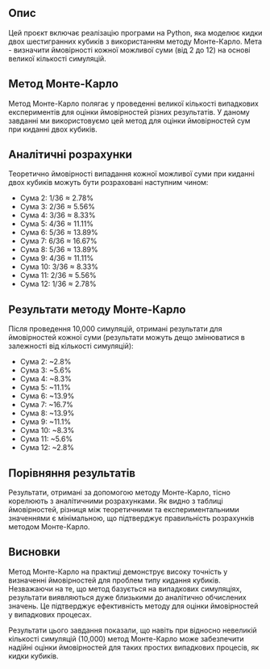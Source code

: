 ## Опис

Цей проєкт включає реалізацію програми на Python, яка моделює кидки двох шестигранних кубиків з використанням методу
Монте-Карло. Мета - визначити ймовірності кожної можливої суми (від 2 до 12) на основі великої кількості симуляцій.

## Метод Монте-Карло

Метод Монте-Карло полягає у проведенні великої кількості випадкових експериментів для оцінки ймовірностей різних
результатів. У даному завданні ми використовуємо цей метод для оцінки ймовірностей сум при киданні двох кубиків.

## Аналітичні розрахунки

Теоретично ймовірності випадання кожної можливої суми при киданні двох кубиків можуть бути розраховані наступним чином:

- Сума 2: 1/36 ≈ 2.78%
- Сума 3: 2/36 ≈ 5.56%
- Сума 4: 3/36 ≈ 8.33%
- Сума 5: 4/36 ≈ 11.11%
- Сума 6: 5/36 ≈ 13.89%
- Сума 7: 6/36 ≈ 16.67%
- Сума 8: 5/36 ≈ 13.89%
- Сума 9: 4/36 ≈ 11.11%
- Сума 10: 3/36 ≈ 8.33%
- Сума 11: 2/36 ≈ 5.56%
- Сума 12: 1/36 ≈ 2.78%

## Результати методу Монте-Карло

Після проведення 10,000 симуляцій, отримані результати для ймовірностей кожної суми (результати можуть дещо змінюватися
в залежності від кількості симуляцій):

- Сума 2: ~2.8%
- Сума 3: ~5.6%
- Сума 4: ~8.3%
- Сума 5: ~11.1%
- Сума 6: ~13.9%
- Сума 7: ~16.7%
- Сума 8: ~13.9%
- Сума 9: ~11.1%
- Сума 10: ~8.3%
- Сума 11: ~5.6%
- Сума 12: ~2.8%

## Порівняння результатів

Результати, отримані за допомогою методу Монте-Карло, тісно корелюють з аналітичними розрахунками. Як видно з таблиці
ймовірностей, різниця між теоретичними та експериментальними значеннями є мінімальною, що підтверджує правильність
розрахунків методом Монте-Карло.

## Висновки

Метод Монте-Карло на практиці демонструє високу точність у визначенні ймовірностей для проблем типу кидання кубиків.
Незважаючи на те, що метод базується на випадкових симуляціях, результати виявляються дуже близькими до аналітично
обчислених значень. Це підтверджує ефективність методу для оцінки ймовірностей у випадкових процесах.

Результати цього завдання показали, що навіть при відносно невеликій кількості симуляцій (10,000) метод Монте-Карло може
забезпечити надійні оцінки ймовірностей для таких простих випадкових процесів, як кидки кубиків.

